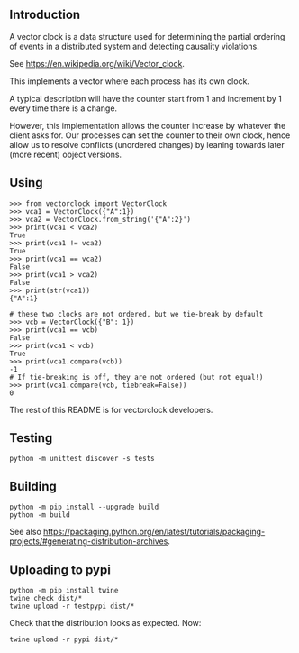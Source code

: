 Introduction
------------

A vector clock is a data structure used for determining the partial
ordering of events in a distributed system and detecting causality
violations.

See https://en.wikipedia.org/wiki/Vector_clock.

This implements a vector where each process has its own clock.

A typical description will have the counter start from 1 and increment by
1 every time there is a change.

However, this implementation allows the counter increase by whatever the
client asks for.  Our processes can set the counter to their own clock,
hence allow us to resolve conflicts (unordered changes) by leaning towards
later (more recent) object versions.

Using
-----

```
>>> from vectorclock import VectorClock
>>> vca1 = VectorClock({"A":1})
>>> vca2 = VectorClock.from_string('{"A":2}')
>>> print(vca1 < vca2)
True
>>> print(vca1 != vca2)
True
>>> print(vca1 == vca2)
False
>>> print(vca1 > vca2)
False
>>> print(str(vca1))
{"A":1}

# these two clocks are not ordered, but we tie-break by default
>>> vcb = VectorClock({"B": 1})
>>> print(vca1 == vcb)
False
>>> print(vca1 < vcb)
True
>>> print(vca1.compare(vcb))
-1
# If tie-breaking is off, they are not ordered (but not equal!)
>>> print(vca1.compare(vcb, tiebreak=False))
0
```

The rest of this README is for vectorclock developers.

Testing
-------

```
python -m unittest discover -s tests
```

Building
--------

```
python -m pip install --upgrade build
python -m build
```

See also https://packaging.python.org/en/latest/tutorials/packaging-projects/#generating-distribution-archives.

Uploading to pypi
-----------------

```
python -m pip install twine
twine check dist/*
twine upload -r testpypi dist/*
```

Check that the distribution looks as expected.  Now:

```
twine upload -r pypi dist/*
```
